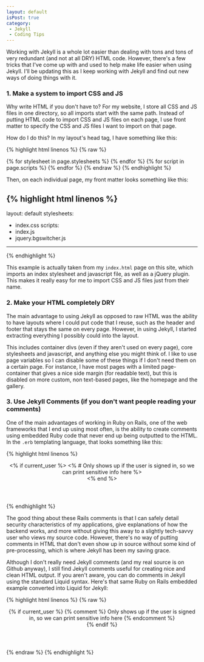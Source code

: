 ```yaml
---
layout: default
isPost: true
category:
 - Jekyll
 - Coding Tips
---
```


Working with Jekyll is a whole lot easier than dealing with tons and tons
of very redundant (and not at all DRY) HTML code. However, there's a few
tricks that I've come up with and used to help make life easier when using
Jekyll. I'll be updating this as I keep working with Jekyll and find out
new ways of doing things with it.

<h3 class="left-align">
	1. Make a system to import CSS and JS
</h3>

Why write HTML if you don't have to? For my website, I store all CSS and JS
files in one directory, so all imports start with the same path. Instead of
putting HTML code to import CSS and JS files on each page, I use front matter
to specify the CSS and JS files I want to import on that page.

How do I do this? In my layout's head tag, I have something like this:

{% highlight html linenos %}
{% raw %}
<html lang="en">
	<head>
	{% for stylesheet in page.stylesheets %}
		<link href="/css/{{  stylesheet }}" rel="stylesheet">
	{% endfor %}
	{% for script in page.scripts %}
		<script src="/js/{{ script }}"></script>
	{% endfor %}
	</head>
</html>
{% endraw %}
{% endhighlight %}

Then, on each individual page, my front matter looks something like this:

{% highlight html linenos %}
---
layout: default
stylesheets:
 - index.css
scripts:
 - index.js
 - jquery.bgswitcher.js
---
{% endhighlight %}

This example is actually taken from my <code class="inline">index.html</code> page on this site,
which imports an index stylesheet and javascript file, as well as a jQuery
plugin. This makes it really easy for me to import CSS and JS files just
from their name.

<h3 class="left-align">
	2. Make your HTML completely DRY
</h3>

The main advantage to using Jekyll as opposed to raw HTML was the ability
to have layouts where I could put code that I reuse, such as the header and
footer that stays the same on every page. However, in using Jekyll, I started
extracting everything I possibly could into the layout.

This includes container divs (even if they aren't used on every page), core
stylesheets and javascript, and anything else you might think of. I like to
use page variables so I can disable some of these things if I don't need them
on a certain page. For instance, I have most pages with a limited page-container
that gives a nice side margin (for readable text), but this is disabled on more
custom, non text-based pages, like the homepage and the gallery.


<h3 class="left-align">
	3. Use Jekyll Comments <span class="no-bold">(if you don't want people
	reading your comments)</span>
</h3>

One of the main advantages of working in Ruby on Rails, one of the web frameworks
that I end up using most often, is the ability to create comments using embedded
Ruby code that never end up being outputted to the HTML. In the <code class="inline">.erb</code>
templating language, that looks something like this:

{% highlight html linenos %}
<header>
	<% if current_user %>
		<% # Only shows up if the user is signed in, so we can print sensitive info here %>
		<div class="user-details">
			<!-- Actual content -->
		</div>
	<% end %>
</header>
{% endhighlight %}

The good thing about these Rails comments is that I can safely detail security
characteristics of my applications, give explanations of how the backend works,
and more without giving this away to a slightly tech-savvy user who views my
source code. However, there's no way of putting comments in HTML that don't even
show up in source without some kind of pre-processing, which is where Jekyll has
been my saving grace.

Although I don't really need Jekyll comments (and my real source is on Github
anyway), I still find Jekyll comments useful for creating nice and clean HTML
output. If you aren't aware, you can do comments in Jekyll using the standard
Liquid syntax. Here's that same Ruby on Rails embedded example converted into
Liquid for Jekyll:

{% highlight html linenos %}
{% raw %}
<header>
	{% if current_user %}
		{% comment %}
			Only shows up if the user is signed in, so we can print sensitive info here
		{% endcomment %}
		<div class="user-details">
			<!-- Actual content -->
		</div>
	{% endif %}
</header>
{% endraw %}
{% endhighlight %}




